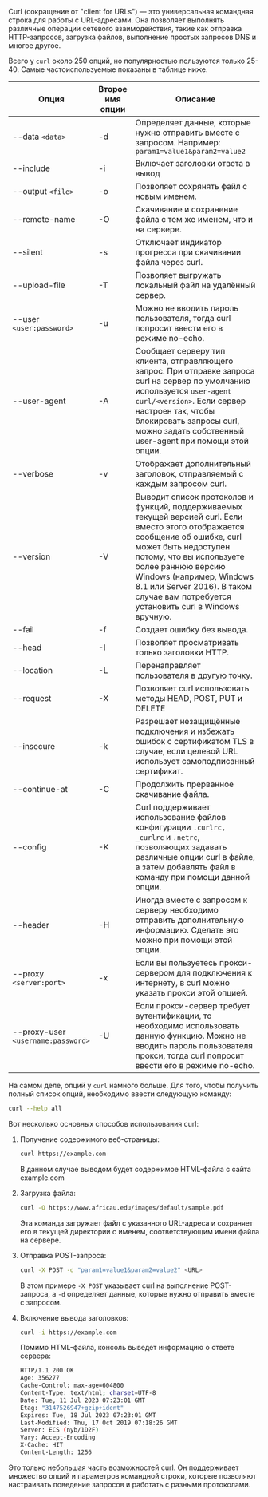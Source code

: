 Curl (сокращение от "client for URLs") — это универсальная командная строка для работы с URL-адресами. Она позволяет выполнять различные операции сетевого взаимодействия, такие как отправка HTTP-запросов, загрузка файлов, выполнение простых запросов DNS и многое другое. 



Всего у `curl` около 250 опций, но популярностью пользуются только 25-40. Самые частоиспользуемые показаны в таблице ниже.


| Опция | Второе имя опции | Описание |
|-----------|----------|---------|
| --data  `<data>`  | -d | Определяет данные, которые нужно отправить вместе с запросом. Например: `param1=value1&param2=value2`|
| --include    | -i   | Включает заголовки ответа в вывод|
| --output `<file>`   | -o   | Позволяет сохрянять файл с новым именем.|
| --remote-name    | -O   | Скачивание и сохранение файла с тем же именем, что и на сервере.|
| --silent    | -s   | Отключает индикатор прогресса при скачивании файла через curl.|
| --upload-file    | -T   | Позволяет выгружать локальный файл на удалённый сервер.|
| --user `<user:password>`    | -u   |Можно не вводить пароль пользователя, тогда curl попросит ввести его в режиме no-echo. |
| --user-agent    | -A   | Сообщает серверу тип клиента, отправляющего запрос. При отправке запроса curl на сервер по умолчанию используется `user-agent curl/<version>`. Если сервер настроен так, чтобы блокировать запросы curl, можно задать собственный user-agent при помощи этой опции. |
| --verbose    | -v   | Отображает дополнительный заголовок, отправляемый с каждым запросом curl.|
| --version    | -V   | Выводит список протоколов и функций, поддерживаемых текущей версией curl. Если вместо этого отображается сообщение об ошибке, curl может быть недоступен потому, что вы используете более раннюю версию Windows (например, Windows 8.1 или Server 2016). В таком случае вам потребуется установить curl в Windows вручную.|
| --fail    | -f   | Создает ошибку без вывода. |
| --head    | -I   | Позволяет просматривать только заголовки HTTP. |
| --location    | -L   | Перенаправляет пользователя в другую точку. |
| --request    | -X   | Позволяет curl использовать методы HEAD, POST, PUT и DELETE |
| --insecure    | -k   | Разрешает незащищённые подключения и избежать ошибок с сертификатом TLS в случае, если целевой URL использует самоподписанный сертификат.|
| --continue-at    | -C   | Продолжить прерванное скачивание файла.|
| --config    | -K   | Curl поддерживает использование файлов конфигурации `.curlrc, _curlrc` и `.netrc`, позволяющих задавать различные опции curl в файле, а затем добавлять файл в команду при помощи данной опции.  |
| --header    | -H   | Иногда вместе с запросом к серверу необходимо отправить дополнительную информацию. Сделать это можно при помощи этой опции.|
| --proxy  `<server:port>`  | -x   |Если вы пользуетесь прокси-сервером для подключения к интернету, в curl можно указать прокси этой опцией.  |
| --proxy-user  `<username:password>`  | -U   |  Если прокси-сервер требует аутентификации, то необходимо использовать данную функцию. Можно не вводить пароль пользователя прокси, тогда curl попросит ввести его в режиме no-echo. |

На самом деле, опций у `curl` намного больше. Для того, чтобы получить полный список опций, необходимо ввести следующую команду:
```bash
curl --help all
```



Вот несколько основных способов использования curl:

1. Получение содержимого веб-страницы:
   ```bash
   curl https://example.com
   ```
   В данном случае выводом будет содержимое HTML-файла с сайта example.com

2. Загрузка файла:
   ```bash
   curl -O https://www.africau.edu/images/default/sample.pdf
   ```
   Эта команда загружает файл с указанного URL-адреса и сохраняет его в текущей директории с именем, соответствующим имени файла на сервере.

3. Отправка POST-запроса:
   ```bash
   curl -X POST -d "param1=value1&param2=value2" <URL>
   ```
   В этом примере `-X POST` указывает curl на выполнение POST-запроса, а `-d` определяет данные, которые нужно отправить вместе с запросом.

4. Включение вывода заголовков:

   ```bash
   curl -i https://example.com
   ```
   
   Помимо HTML-файла, консоль выведет информацию о ответе сервера:
   ```bash
   HTTP/1.1 200 OK 
   Age: 356277     
   Cache-Control: max-age=604800
   Content-Type: text/html; charset=UTF-8
   Date: Tue, 11 Jul 2023 07:23:01 GMT
   Etag: "3147526947+gzip+ident"
   Expires: Tue, 18 Jul 2023 07:23:01 GMT
   Last-Modified: Thu, 17 Oct 2019 07:18:26 GMT
   Server: ECS (nyb/1D2F)
   Vary: Accept-Encoding
   X-Cache: HIT
   Content-Length: 1256 
   ```

Это только небольшая часть возможностей curl. Он поддерживает множество опций и параметров командной строки, которые позволяют настраивать поведение запросов и работать с разными протоколами.